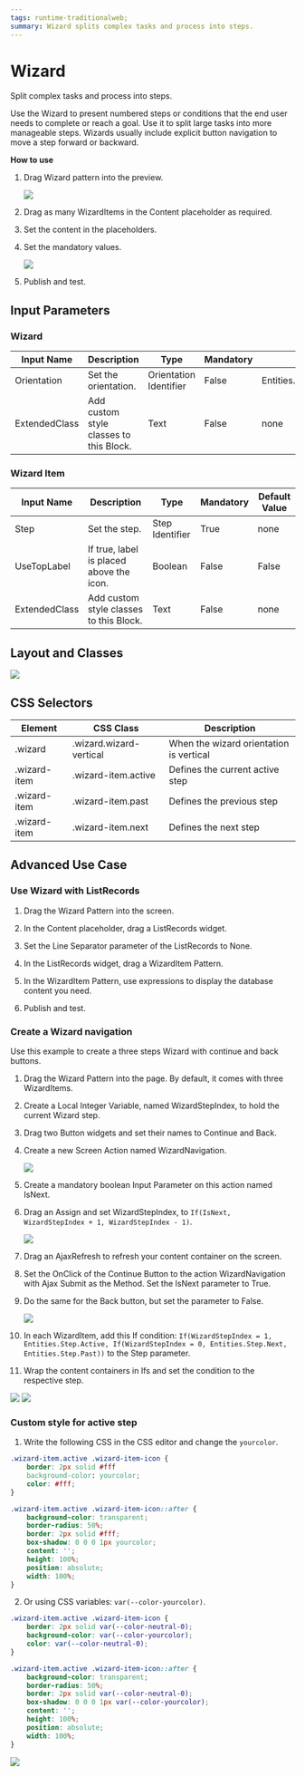```yaml
---
tags: runtime-traditionalweb; 
summary: Wizard splits complex tasks and process into steps.
---
```


# Wizard

Split complex tasks and process into steps.

Use the Wizard to present numbered steps or conditions that the end user needs to complete or reach a goal. Use it to split large tasks into more manageable steps. Wizards usually include explicit button navigation to move a step forward or backward. 

**How to use**

1. Drag Wizard pattern into the preview.

    ![](<images/wizard-image-1.png>)

1. Drag as many WizardItems in the Content placeholder as required. 

1. Set the content in the placeholders.

1. Set the mandatory values.

    ![](<images/wizard-image-2.png>)

1. Publish and test.


## Input Parameters

### Wizard

| **Input Name** |  **Description** |  **Type** | **Mandatory** | **Default Value** |
|---|---|---|---|---|
| Orientation  |  Set the orientation. | Orientation Identifier | False | Entities.Orientation.Horizontal |
| ExtendedClass  |  Add custom style classes to this Block. | Text | False | none |

### Wizard Item

| **Input Name** |  **Description** |  **Type** | **Mandatory** | **Default Value** |
|---|---|---|---|---|
| Step  | Set the step. | Step Identifier | True | none |
| UseTopLabel  |  If true, label is placed above the icon. |  Boolean | False | False |
| ExtendedClass  |  Add custom style classes to this Block. | Text | False | none |
  
## Layout and Classes

![](images/wizard-image-3.png?width=750)

## CSS Selectors

| **Element** |  **CSS Class** |  **Description**  |
| ---|---|---
| .wizard |  .wizard.wizard-vertical|  When the wizard orientation is vertical  |
| .wizard-item |  .wizard-item.active|  Defines the current active step  |
| .wizard-item |  .wizard-item.past|  Defines the previous step  |
| .wizard-item |  .wizard-item.next|  Defines the next step  |

## Advanced Use Case

### Use Wizard with ListRecords

1. Drag the Wizard Pattern into the screen.

1. In the Content placeholder, drag a ListRecords widget.

1. Set the Line Separator parameter of the ListRecords to None.

1. In the ListRecords widget, drag a WizardItem Pattern.

1. In the WizardItem Pattern, use expressions to display the database content you need.

1. Publish and test.

### Create a Wizard navigation

Use this example to create a three steps Wizard with continue and back buttons.

1. Drag the Wizard Pattern into the page. By default, it comes with three WizardItems.

1. Create a Local Integer Variable, named WizardStepIndex, to hold the current Wizard step.

1. Drag two Button widgets and set their names to Continue and Back.

1. Create a new Screen Action named WizardNavigation.

    ![](images/wizard-image-4.png)

1. Create a mandatory boolean Input Parameter on this action named IsNext.

1. Drag an Assign and set WizardStepIndex, to  `If(IsNext, WizardStepIndex + 1, WizardStepIndex - 1)`.

    ![](images/wizard-image-5.png)

1. Drag an AjaxRefresh to refresh your content container on the screen.

1. Set the OnClick of the Continue Button to the action WizardNavigation with Ajax Submit as the Method. Set the IsNext parameter to True.

1. Do the same for the Back button, but set the parameter to False.
    
    ![](images/wizard-image-6.png)

1. In each WizardItem, add this If condition:  `If(WizardStepIndex = 1, Entities.Step.Active, If(WizardStepIndex = 0, Entities.Step.Next, Entities.Step.Past))` to the Step parameter.

1. Wrap the content containers in Ifs and set the condition to the respective step.

![](images/wizard-image-7.png?width=750)
![](images/wizard-image-8.png?width=750)

### Custom style for active step

1. Write the following CSS in the CSS editor and change the `yourcolor`.

```css
.wizard-item.active .wizard-item-icon {
    border: 2px solid #fff
    background-color: yourcolor;
    color: #fff;
}

.wizard-item.active .wizard-item-icon::after {
    background-color: transparent;
    border-radius: 50%;
    border: 2px solid #fff;
    box-shadow: 0 0 0 1px yourcolor;
    content: '';
    height: 100%;
    position: absolute;
    width: 100%;
}
```

2. Or using CSS variables: `var(--color-yourcolor)`.


```css
.wizard-item.active .wizard-item-icon {
    border: 2px solid var(--color-neutral-0);
    background-color: var(--color-yourcolor);
    color: var(--color-neutral-0);
}

.wizard-item.active .wizard-item-icon::after {
    background-color: transparent;
    border-radius: 50%;
    border: 2px solid var(--color-neutral-0);
    box-shadow: 0 0 0 1px var(--color-yourcolor);
    content: '';
    height: 100%;
    position: absolute;
    width: 100%;
}
```

![](images/wizard-image-9.png?width=750)
